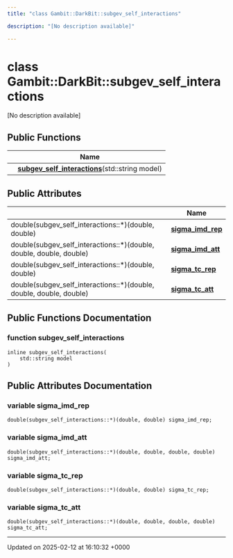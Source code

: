 ```yaml
---
title: "class Gambit::DarkBit::subgev_self_interactions"

description: "[No description available]"

---
```


# class Gambit::DarkBit::subgev_self_interactions



[No description available]

## Public Functions

|                | Name           |
| -------------- | -------------- |
| | **[subgev_self_interactions](/documentation/code/classes/classgambit_1_1darkbit_1_1subgev__self__interactions/#function-subgev-self-interactions)**(std::string model) |

## Public Attributes

|                | Name           |
| -------------- | -------------- |
| double(subgev_self_interactions::*)(double, double) | **[sigma_imd_rep](/documentation/code/classes/classgambit_1_1darkbit_1_1subgev__self__interactions/#variable-sigma-imd-rep)**  |
| double(subgev_self_interactions::*)(double, double, double, double) | **[sigma_imd_att](/documentation/code/classes/classgambit_1_1darkbit_1_1subgev__self__interactions/#variable-sigma-imd-att)**  |
| double(subgev_self_interactions::*)(double, double) | **[sigma_tc_rep](/documentation/code/classes/classgambit_1_1darkbit_1_1subgev__self__interactions/#variable-sigma-tc-rep)**  |
| double(subgev_self_interactions::*)(double, double, double, double) | **[sigma_tc_att](/documentation/code/classes/classgambit_1_1darkbit_1_1subgev__self__interactions/#variable-sigma-tc-att)**  |

## Public Functions Documentation

### function subgev_self_interactions

```
inline subgev_self_interactions(
    std::string model
)
```


## Public Attributes Documentation

### variable sigma_imd_rep

```
double(subgev_self_interactions::*)(double, double) sigma_imd_rep;
```


### variable sigma_imd_att

```
double(subgev_self_interactions::*)(double, double, double, double) sigma_imd_att;
```


### variable sigma_tc_rep

```
double(subgev_self_interactions::*)(double, double) sigma_tc_rep;
```


### variable sigma_tc_att

```
double(subgev_self_interactions::*)(double, double, double, double) sigma_tc_att;
```


-------------------------------

Updated on 2025-02-12 at 16:10:32 +0000